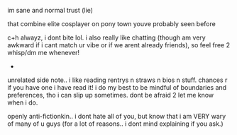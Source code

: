 im sane and normal trust (lie)

that combine elite cosplayer on pony town youve probably seen before

c+h alwayz, i dont bite lol. i also really like chatting (though am very awkward if i cant match ur vibe or if we arent already friends), so feel free 2 whisp/dm me whenever!

-

unrelated side note.. i like reading rentrys n straws n bios n stuff. chances r if you have one i have read it! i do my best to be mindful of boundaries and preferences, tho i can slip up sometimes. dont be afraid 2 let me know when i do.

openly anti-fictionkin.. i dont hate all of you, but know that i am VERY wary of many of u guys (for a lot of reasons.. i dont mind explaining if you ask.)
